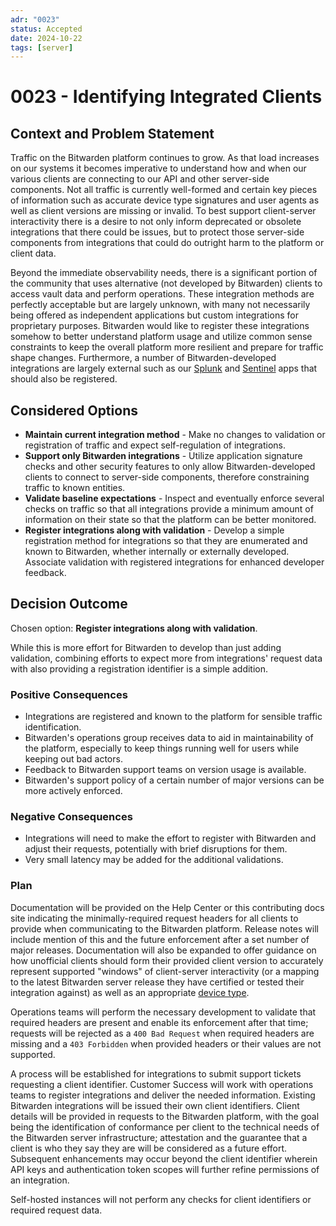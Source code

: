 ```yaml
---
adr: "0023"
status: Accepted
date: 2024-10-22
tags: [server]
---
```


# 0023 - Identifying Integrated Clients

<AdrTable frontMatter={frontMatter}></AdrTable>

## Context and Problem Statement

Traffic on the Bitwarden platform continues to grow. As that load increases on our systems it
becomes imperative to understand how and when our various clients are connecting to our API and
other server-side components. Not all traffic is currently well-formed and certain key pieces of
information such as accurate device type signatures and user agents as well as client versions are
missing or invalid. To best support client-server interactivity there is a desire to not only inform
deprecated or obsolete integrations that there could be issues, but to protect those server-side
components from integrations that could do outright harm to the platform or client data.

Beyond the immediate observability needs, there is a significant portion of the community that uses
alternative (not developed by Bitwarden) clients to access vault data and perform operations. These
integration methods are perfectly acceptable but are largely unknown, with many not necessarily
being offered as independent applications but custom integrations for proprietary purposes.
Bitwarden would like to register these integrations somehow to better understand platform usage and
utilize common sense constraints to keep the overall platform more resilient and prepare for traffic
shape changes. Furthermore, a number of Bitwarden-developed integrations are largely external such
as our [Splunk][splunk] and [Sentinel][sentinel] apps that should also be registered.

## Considered Options

- **Maintain current integration method** - Make no changes to validation or registration of traffic
  and expect self-regulation of integrations.
- **Support only Bitwarden integrations** - Utilize application signature checks and other security
  features to only allow Bitwarden-developed clients to connect to server-side components, therefore
  constraining traffic to known entities.
- **Validate baseline expectations** - Inspect and eventually enforce several checks on traffic so
  that all integrations provide a minimum amount of information on their state so that the platform
  can be better monitored.
- **Register integrations along with validation** - Develop a simple registration method for
  integrations so that they are enumerated and known to Bitwarden, whether internally or externally
  developed. Associate validation with registered integrations for enhanced developer feedback.

## Decision Outcome

Chosen option: **Register integrations along with validation**.

While this is more effort for Bitwarden to develop than just adding validation, combining efforts to
expect more from integrations' request data with also providing a registration identifier is a
simple addition.

### Positive Consequences

- Integrations are registered and known to the platform for sensible traffic identification.
- Bitwarden's operations group receives data to aid in maintainability of the platform, especially
  to keep things running well for users while keeping out bad actors.
- Feedback to Bitwarden support teams on version usage is available.
- Bitwarden's support policy of a certain number of major versions can be more actively enforced.

### Negative Consequences

- Integrations will need to make the effort to register with Bitwarden and adjust their requests,
  potentially with brief disruptions for them.
- Very small latency may be added for the additional validations.

### Plan

Documentation will be provided on the Help Center or this contributing docs site indicating the
minimally-required request headers for all clients to provide when communicating to the Bitwarden
platform. Release notes will include mention of this and the future enforcement after a set number
of major releases. Documentation will also be expanded to offer guidance on how unofficial clients
should form their provided client version to accurately represent supported "windows" of
client-server interactivity (or a mapping to the latest Bitwarden server release they have certified
or tested their integration against) as well as an appropriate [device type][devicetypes].

Operations teams will perform the necessary development to validate that required headers are
present and enable its enforcement after that time; requests will be rejected as a `400 Bad Request`
when required headers are missing and a `403 Forbidden` when provided headers or their values are
not supported.

A process will be established for integrations to submit support tickets requesting a client
identifier. Customer Success will work with operations teams to register integrations and deliver
the needed information. Existing Bitwarden integrations will be issued their own client identifiers.
Client details will be provided in requests to the Bitwarden platform, with the goal being the
identification of conformance per client to the technical needs of the Bitwarden server infrastructure; attestation and the guarantee that a client is
who they say they are will be considered as a future effort. Subsequent enhancements may occur
beyond the client identifier wherein API keys and authentication token scopes will further refine
permissions of an integration.

Self-hosted instances will not perform any checks for client identifiers or required request data.

[splunk]: https://bitwarden.com/help/splunk-siem/
[sentinel]: https://bitwarden.com/help/microsoft-sentinel-siem/
[devicetypes]: https://github.com/bitwarden/server/blob/main/src/Core/Enums/DeviceType.cs
